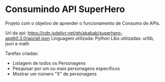 # Consumindo API SuperHero
Projeto com o objetivo de aprender o funcionamento de Consumo de APIs.

Url da api: https://cdn.jsdelivr.net/gh/akabab/superhero-api@0.3.0/api/all.json
Linguagem utilizada: Python
Libs utilizadas: urllib, json e math

Tarefas criadas:
- Listagem de todos os Personagens
- Pesquisar por um ou mais personagens específicos
- Mostrar um número "X" de personagens
